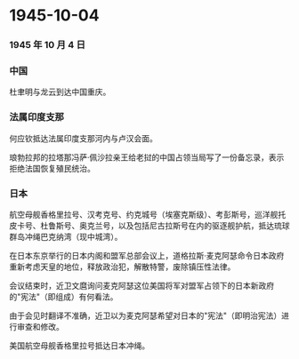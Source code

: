# 1945-10-04

### 1945 年 10 月 4 日

### 中国

杜聿明与龙云到达中国重庆。

### 法属印度支那

何应钦抵达法属印度支那河内与卢汉会面。

琅勃拉邦的拉塔那冯萨·佩沙拉亲王给老挝的中国占领当局写了一份备忘录，表示拒绝法国恢复殖民统治。

### 日本

航空母舰香格里拉号、汉考克号、约克城号（埃塞克斯级）、考彭斯号，巡洋舰托皮卡号、杜鲁斯号、奥克兰号，以及包括尼古拉斯号在内的驱逐舰护航，抵达琉球群岛冲绳巴克纳湾（现中城湾）。

在日本东京举行的日本内阁和盟军总部会议上，道格拉斯·麦克阿瑟命令日本政府重新考虑天皇的地位，释放政治犯，解散特警，废除镇压性法律。

会议结束时，近卫文麿询问麦克阿瑟这位美国将军对盟军占领下的日本新政府的"宪法"（即组成）有何看法。

由于会见时翻译不准确，近卫以为麦克阿瑟希望对日本的"宪法"（即明治宪法）进行审查和修改。

美国航空母舰香格里拉号抵达日本冲绳。
